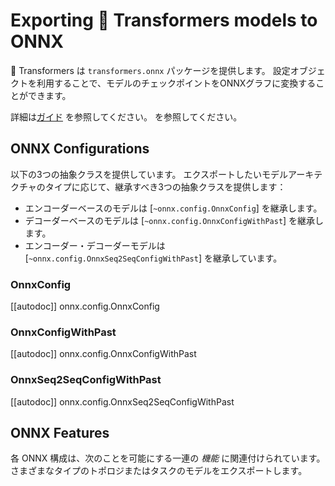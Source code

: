 <!--Copyright 2020 The HuggingFace Team. All rights reserved.

Licensed under the Apache License, Version 2.0 (the "License"); you may not use this file except in compliance with
the License. You may obtain a copy of the License at

http://www.apache.org/licenses/LICENSE-2.0

Unless required by applicable law or agreed to in writing, software distributed under the License is distributed on
an "AS IS" BASIS, WITHOUT WARRANTIES OR CONDITIONS OF ANY KIND, either express or implied. See the License for the
specific language governing permissions and limitations under the License.

⚠️ Note that this file is in Markdown but contain specific syntax for our doc-builder (similar to MDX) that may not be
rendered properly in your Markdown viewer.

-->

# Exporting 🤗 Transformers models to ONNX

🤗 Transformers は `transformers.onnx` パッケージを提供します。
設定オブジェクトを利用することで、モデルのチェックポイントをONNXグラフに変換することができます。

詳細は[ガイド](../serialization) を参照してください。
を参照してください。

## ONNX Configurations

以下の3つの抽象クラスを提供しています。
エクスポートしたいモデルアーキテクチャのタイプに応じて、継承すべき3つの抽象クラスを提供します：

* エンコーダーベースのモデルは [`~onnx.config.OnnxConfig`] を継承します。
* デコーダーベースのモデルは [`~onnx.config.OnnxConfigWithPast`] を継承します。
* エンコーダー・デコーダーモデルは [`~onnx.config.OnnxSeq2SeqConfigWithPast`] を継承しています。


### OnnxConfig

[[autodoc]] onnx.config.OnnxConfig

### OnnxConfigWithPast

[[autodoc]] onnx.config.OnnxConfigWithPast

### OnnxSeq2SeqConfigWithPast

[[autodoc]] onnx.config.OnnxSeq2SeqConfigWithPast

## ONNX Features

各 ONNX 構成は、次のことを可能にする一連の _機能_ に関連付けられています。
さまざまなタイプのトポロジまたはタスクのモデルをエクスポートします。
